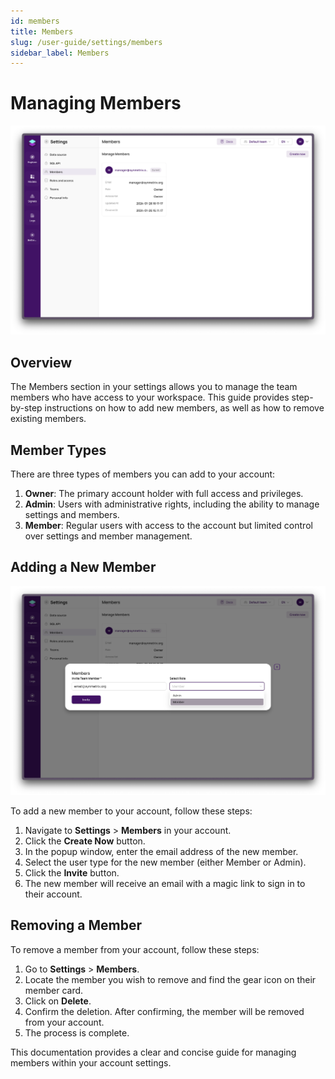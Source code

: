 ```yaml
---
id: members
title: Members
slug: /user-guide/settings/members
sidebar_label: Members
---
```


# Managing Members
![Managing Members](/docs/img/members-page.png)

## Overview

The Members section in your settings allows you to manage the team members who have access to your workspace. This guide provides step-by-step instructions on how to add new members, as well as how to remove existing members.

## Member Types

There are three types of members you can add to your account:

1. **Owner**: The primary account holder with full access and privileges.
2. **Admin**: Users with administrative rights, including the ability to manage settings and members.
3. **Member**: Regular users with access to the account but limited control over settings and member management.

## Adding a New Member
![Adding a New Member](/docs/img/members-invite.png)

To add a new member to your account, follow these steps:

1. Navigate to **Settings** > **Members** in your account.
2. Click the **Create Now** button.
3. In the popup window, enter the email address of the new member.
4. Select the user type for the new member (either Member or Admin).
5. Click the **Invite** button.
6. The new member will receive an email with a magic link to sign in to their account.

## Removing a Member

To remove a member from your account, follow these steps:

1. Go to **Settings** > **Members**.
2. Locate the member you wish to remove and find the gear icon on their member card.
3. Click on **Delete**.
4. Confirm the deletion. After confirming, the member will be removed from your account.
5. The process is complete.

This documentation provides a clear and concise guide for managing members within your account settings.